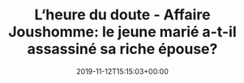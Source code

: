 ---
isIndex: false
title: "L‘heure du doute - Affaire Joushomme: le jeune marié a-t-il assassiné sa riche épouse?"
date: 2019-11-12T15:15:03+00:00
publications_concerned:
  - morgane-le-hir
press:
  title: RTL
  url: https://www.rtl.fr/actu/debats-societe/affaire-joushomme-l-heure-du-doute-7799443187
---